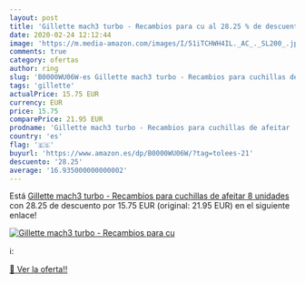 ```yaml
---
layout: post
title: 'Gillette mach3 turbo - Recambios para cu al 28.25 % de descuento'
date: 2020-02-24 12:12:44
image: 'https://m.media-amazon.com/images/I/51iTCHWH4IL._AC_._SL200_.jpg'
comments: true
category: ofertas
author: ring
slug: 'B0000WU06W-es Gillette mach3 turbo - Recambios para cuchillas de afeitar...'
tags: 'gillette'
actualPrice: 15.75 EUR
currency: EUR
price: 15.75
comparePrice: 21.95 EUR
prodname: 'Gillette mach3 turbo - Recambios para cuchillas de afeitar  8 unidades '
country: 'es'
flag: '🇪🇸'
buyurl: 'https://www.amazon.es/dp/B0000WU06W/?tag=tolees-21'
descuento: '28.25'
average: '16.935000000000002'
---
```


Está [Gillette mach3 turbo - Recambios para cuchillas de afeitar  8 unidades ](https://www.amazon.es/dp/B0000WU06W/?tag=tolees-21) con 28.25 de descuento por 15.75 EUR (original: 21.95 EUR) en el siguiente enlace!

[![Gillette mach3 turbo - Recambios para cu](https://m.media-amazon.com/images/I/51iTCHWH4IL._AC_._SL200_.jpg)](https://www.amazon.es/dp/B0000WU06W/?tag=tolees-21)

ℹ️:


[🛒 Ver la oferta!!](https://www.amazon.es/dp/B0000WU06W/?tag=tolees-21)
